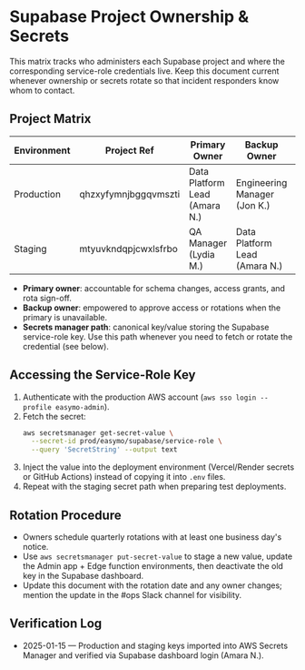 # Supabase Project Ownership & Secrets

This matrix tracks who administers each Supabase project and where the
corresponding service-role credentials live. Keep this document current whenever
ownership or secrets rotate so that incident responders know whom to contact.

## Project Matrix

| Environment | Project Ref              | Primary Owner                 | Backup Owner                 | Secrets Manager Path                         |
| ----------- | ------------------------ | ----------------------------- | ---------------------------- | -------------------------------------------- |
| Production  | qhzxyfymnjbggqvmszti     | Data Platform Lead (Amara N.) | Engineering Manager (Jon K.) | `aws secretsmanager`: `prod/easymo/supabase/service-role` |
| Staging     | mtyuvkndqpjcwxlsfrbo     | QA Manager (Lydia M.)         | Data Platform Lead (Amara N.) | `aws secretsmanager`: `stg/easymo/supabase/service-role`  |

- **Primary owner**: accountable for schema changes, access grants, and rota
  sign-off.
- **Backup owner**: empowered to approve access or rotations when the primary is
  unavailable.
- **Secrets manager path**: canonical key/value storing the Supabase
  service-role key. Use this path whenever you need to fetch or rotate the
  credential (see below).

## Accessing the Service-Role Key

1. Authenticate with the production AWS account (`aws sso login --profile easymo-admin`).
2. Fetch the secret:
   ```bash
   aws secretsmanager get-secret-value \
     --secret-id prod/easymo/supabase/service-role \
     --query 'SecretString' --output text
   ```
3. Inject the value into the deployment environment (Vercel/Render secrets or
   GitHub Actions) instead of copying it into `.env` files.
4. Repeat with the staging secret path when preparing test deployments.

## Rotation Procedure

- Owners schedule quarterly rotations with at least one business day's notice.
- Use `aws secretsmanager put-secret-value` to stage a new value, update the
  Admin app + Edge function environments, then deactivate the old key in the
  Supabase dashboard.
- Update this document with the rotation date and any owner changes; mention the
  update in the #ops Slack channel for visibility.

## Verification Log

- 2025-01-15 — Production and staging keys imported into AWS Secrets Manager and
  verified via Supabase dashboard login (Amara N.).
